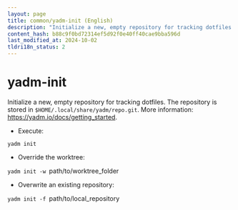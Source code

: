 ```yaml
---
layout: page
title: common/yadm-init (English)
description: "Initialize a new, empty repository for tracking dotfiles."
content_hash: b88c9f0bd72314ef5d92f0e40ff40cae9bba596d
last_modified_at: 2024-10-02
tldri18n_status: 2
---
```

# yadm-init

Initialize a new, empty repository for tracking dotfiles.
The repository is stored in `$HOME/.local/share/yadm/repo.git`.
More information: <https://yadm.io/docs/getting_started>.

- Execute:

`yadm init`

- Override the worktree:

`yadm init -w `<span class="tldr-var badge badge-pill bg-dark-lm bg-white-dm text-white-lm text-dark-dm font-weight-bold">path/to/worktree_folder</span>

- Overwrite an existing repository:

`yadm init -f `<span class="tldr-var badge badge-pill bg-dark-lm bg-white-dm text-white-lm text-dark-dm font-weight-bold">path/to/local_repository</span>
